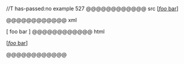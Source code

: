 //T has-passed:no
example 527
@@@@@@@@@@@@ src
[[*foo* bar]]

[*foo* bar]: /url "title"
@@@@@@@@@@@@ xml
<?xml version="1.0" encoding="UTF-8"?>
<!DOCTYPE document SYSTEM "CommonMark.dtd">
<document xmlns="http://commonmark.org/xml/1.0">
  <paragraph>
    <text>[</text>
    <link destination="/url" title="title">
      <emph>
        <text>foo</text>
      </emph>
      <text> bar</text>
    </link>
    <text>]</text>
  </paragraph>
</document>
@@@@@@@@@@@@ html
<p>[<a href="/url" title="title"><em>foo</em> bar</a>]</p>
@@@@@@@@@@@@
